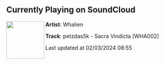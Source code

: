 ## Currently Playing on SoundCloud

[<img align="left" width="100" src="https://i1.sndcdn.com/artworks-kA4Kbsp7uRv4zZlk-OfWObw-t500x500.jpg">](https://soundcloud.com/event-whalien/petzdas5k-sacra-vindicta-wha002)

**Artist**: Whalien 

**Track**: petzdas5k - Sacra Vindicta [WHA002]

Last updated at 02/03/2024 08:55
